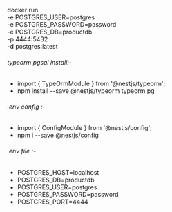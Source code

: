 docker run \
 -e POSTGRES_USER=postgres \
 -e POSTGRES_PASSWORD=password \
 -e POSTGRES_DB=productdb \
 -p 4444:5432 \
 -d postgres:latest


###### typeorm pgsql install:-
- import { TypeOrmModule } from '@nestjs/typeorm';
- npm install --save @nestjs/typeorm typeorm pg


###### .env config :-
- import { ConfigModule } from '@nestjs/config';
- npm i --save @nestjs/config


###### .env file :-
- POSTGRES_HOST=localhost
- POSTGRES_DB=productdb
- POSTGRES_USER=postgres
- POSTGRES_PASSWORD=password
- POSTGRES_PORT=4444
